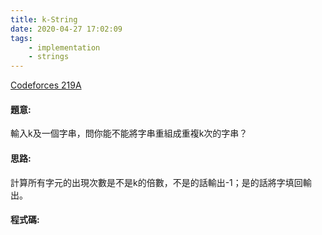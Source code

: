 ```yaml
---
title: k-String
date: 2020-04-27 17:02:09
tags:
    - implementation
    - strings
---
```

[Codeforces 219A](https://codeforces.com/problemset/problem/219/A)
<!-- more -->

#### 題意:
輸入k及一個字串，問你能不能將字串重組成重複k次的字串？

#### 思路:
計算所有字元的出現次數是不是k的倍數，不是的話輸出-1；是的話將字填回輸出。

#### 程式碼:
<script src="https://gist.github.com/Daviswww/e4e0ff8ee8a7c9e81a3b707850e14d6c.js"></script>